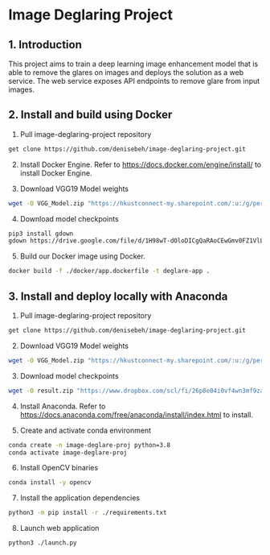 # Image Deglaring Project

## 1. Introduction

This project aims to train a deep learning image enhancement model that is able to remove the glares on images and deploys the solution as a web service. The web service exposes API endpoints to remove glare from input images. 

## 2. Install and build using Docker

1. Pull image-deglaring-project repository

``` bash
get clone https://github.com/denisebeh/image-deglaring-project.git
```

2. Install Docker Engine. Refer to https://docs.docker.com/engine/install/ to install Docker Engine.

3. Download VGG19 Model weights

``` bash
wget -O VGG_Model.zip "https://hkustconnect-my.sharepoint.com/:u:/g/personal/cleiaa_connect_ust_hk/EZeGsvuqh1dJr0E2Fxf6IKoBQ7wZpGi3NFqZxhzC8-3GHg?e=LLWUZT&download=1"
```

4. Download model checkpoints

``` bash
pip3 install gdown
gdown https://drive.google.com/file/d/1H98wT-dOloDICgQaRAoCEwGmv0FZ1VlL/view?usp=drive_link
```

5. Build our Docker image using Docker.

``` bash
docker build -f ./docker/app.dockerfile -t deglare-app .
```

## 3. Install and deploy locally with Anaconda

1. Pull image-deglaring-project repository

``` bash
get clone https://github.com/denisebeh/image-deglaring-project.git
```

2. Download VGG19 Model weights

``` bash
wget -O VGG_Model.zip "https://hkustconnect-my.sharepoint.com/:u:/g/personal/cleiaa_connect_ust_hk/EZeGsvuqh1dJr0E2Fxf6IKoBQ7wZpGi3NFqZxhzC8-3GHg?e=LLWUZT&download=1"
```

3. Download model checkpoints

``` bash
wget -O result.zip "https://www.dropbox.com/scl/fi/26p8e04i0vf4wn3mf9zad/result.zip?rlkey=3zx74ym8m1prejdee2rcdi6kj&dl=0"
```

4. Install Anaconda. Refer to https://docs.anaconda.com/free/anaconda/install/index.html to install.

5. Create and activate conda environment

``` bash
conda create -n image-deglare-proj python=3.8
conda activate image-deglare-proj
```

6. Install OpenCV binaries

``` bash
conda install -y opencv
``` 

7. Install the application dependencies

``` bash
python3 -m pip install -r ./requirements.txt
```

8. Launch web application

``` bash
python3 ./launch.py
```
